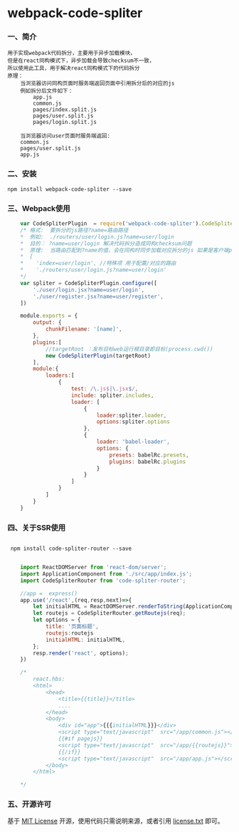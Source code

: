 # webpack-code-spliter

### 一、简介

    用于实现webpack代码拆分，主要用于异步加载模块，
    但是在react同构模式下，异步加载会导致checksum不一致，
    所以使用此工具，用于解决react同构模式下的代码拆分
    原理：
        当浏览器访问同构页面时服务端返回页面中引用拆分后的对应的js
        例如拆分后文件如下：
            app.js
            common.js
            pages/index.split.js
            pages/user.split.js
            pages/login.split.js

        当浏览器访问user页面时服务端返回:
        common.js
        pages/user.split.js
        app.js


### 二、安装

    npm install webpack-code-spliter --save
     
### 三、Webpack使用

```js
    var CodeSpliterPlugin  = require('webpack-code-spliter').CodeSpliterPlugin;
    /* 格式:  要拆分的js路径?name=路由路径
    *  例如:  ./routers/user/login.js?name=user/login
    *  目的： ?name=user/login 解决代码拆分造成同构checksum问题
    *  原理:  当路由匹配到?name的值，会在同构时同步加载对应拆分的js 如果是客户端pushstate则异步加载
    *  [
    *    'index=user/login', //特殊项 用于配置/对应的路由
    *    './routers/user/login.js?name=user/login'
    */
    var spliter = CodeSpliterPlugin.configure([
        './user/login.jsx?name=user/login',
        './user/register.jsx?name=user/register',
    ])

    module.exports = {
        output: {
            chunkFilename: '[name]',
        },
        plugins:[
            //targetRoot ：发布目标web运行根目录即目标(process.cwd())
            new CodeSpliterPlugin(targetRoot)
        ],
        module:{
            loaders:[
                {
                    test: /\.js$|\.jsx$/,
                    include: spliter.includes,
                    loader: [
                        {
                            loader:spliter.loader,
                            options:spliter.options
                        },
                        {
                            loader: 'babel-loader',
                            options: {
                                presets: babelRc.presets,
                                plugins: babelRc.plugins
                            }
                        }
                    ]
                }
            ]
        }
    }

```

### 四、关于SSR使用

##
     npm install code-spliter-router --save

```js

    import ReactDOMServer from 'react-dom/server';
    import ApplicationComponent from './src/app/index.js';
    import CodeSpliterRouter from 'code-spliter-router';

    //app =  express()
    app.use('/react',(req,resp,next)=>{
        let initialHTML = ReactDOMServer.renderToString(ApplicationComponent)
        let routejs = CodeSpliterRouter.getRoutejs(req);
        let options = {
            title: '页面标题',
            routejs:routejs
            initialHTML: initialHTML,
        };
        resp.render('react', options);
    })

    /* 
        react.hbs:
        <html>
            <head>
                <title>{{title}}</title>
                ....
            </head>
            <body>
                <div id="app">{{{initialHTML}}}</div>
                <script type="text/javascript"  src="/app/common.js"></script>
                {{#if pagejs}}
                <script type="text/javascript"  src="/app/{{routejs}}"></script>
                {{/if}}
                <script type="text/javascript"  src="/app/app.js"></script>
            </body>
        </html>

    */

```

### 五、开源许可
基于 [MIT License](http://zh.wikipedia.org/wiki/MIT_License) 开源，使用代码只需说明来源，或者引用 [license.txt](https://github.com/sofish/typo.css/blob/master/license.txt) 即可。